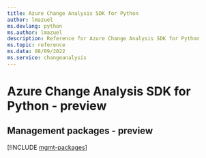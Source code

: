 ```yaml
---
title: Azure Change Analysis SDK for Python
author: lmazuel
ms.devlang: python
ms.author: lmazuel
description: Reference for Azure Change Analysis SDK for Python
ms.topic: reference
ms.data: 08/09/2022
ms.service: changeanalysis
---
```

# Azure Change Analysis SDK for Python - preview

## Management packages - preview
[!INCLUDE [mgmt-packages](change-analysis-mgmt-index.md)]
